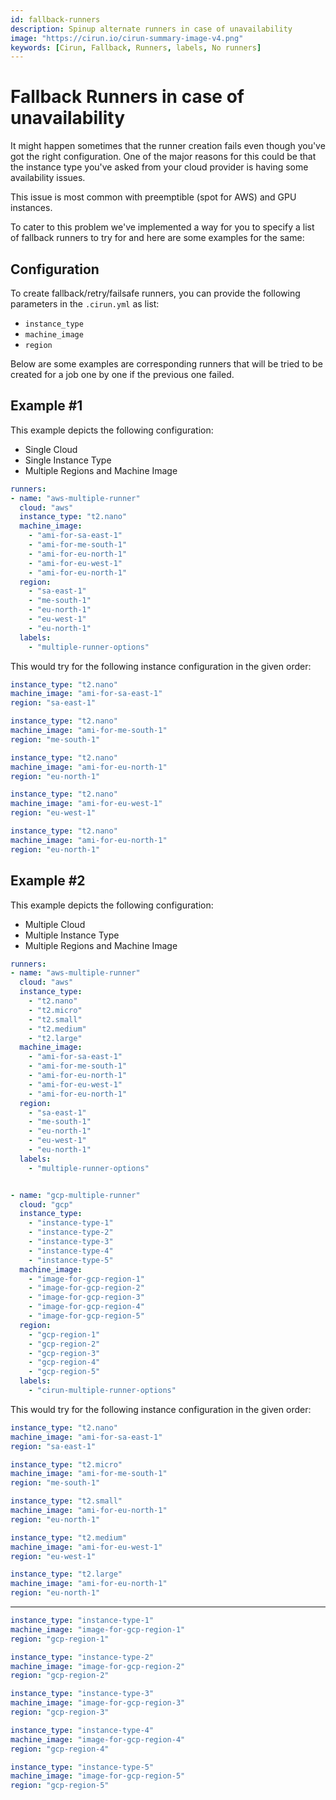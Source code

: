 ```yaml
---
id: fallback-runners
description: Spinup alternate runners in case of unavailability
image: "https://cirun.io/cirun-summary-image-v4.png"
keywords: [Cirun, Fallback, Runners, labels, No runners]
---
```


# Fallback Runners in case of unavailability

<head>
  <body className="other-extra-body-class" />
  <title>Cirun Docs</title>
  <meta data-rh="true" name="twitter:card" content="summary_large_image" />
  <meta name="twitter:site" content="https://docs.cirun.io" />
  <meta name="twitter:title" content="Cirun Documentation" />
  <meta name="twitter:description" content="No Runner matching labels." />
  <meta name="twitter:image" content="https://docs.cirun.io/img/cirun-summary-image-v4.png" />
</head>

It might happen sometimes that the runner creation fails even though
you've got the right configuration. One of the major reasons for this
could be that the instance type you've asked from your cloud provider
is having some availability issues.

This issue is most common with preemptible (spot for AWS) and GPU instances.

To cater to this problem we've implemented a way for you to specify a
list of fallback runners to try for and here are some examples for the
same:

## Configuration

To create fallback/retry/failsafe runners, you can provide the following
parameters in the `.cirun.yml` as list:

- `instance_type`
- `machine_image`
- `region`

Below are some examples are corresponding runners that will be tried
to be created for a job one by one if the previous one failed.

## Example #1

This example depicts the following configuration:

- Single Cloud
- Single Instance Type
- Multiple Regions and Machine Image

```yml
runners:
- name: "aws-multiple-runner"
  cloud: "aws"
  instance_type: "t2.nano"
  machine_image:
    - "ami-for-sa-east-1"
    - "ami-for-me-south-1"
    - "ami-for-eu-north-1"
    - "ami-for-eu-west-1"
    - "ami-for-eu-north-1"
  region:
    - "sa-east-1"
    - "me-south-1"
    - "eu-north-1"
    - "eu-west-1"
    - "eu-north-1"
  labels:
    - "multiple-runner-options"
```

This would try for the following instance configuration in the given order:

```yml
instance_type: "t2.nano"
machine_image: "ami-for-sa-east-1"
region: "sa-east-1"
```

```yml
instance_type: "t2.nano"
machine_image: "ami-for-me-south-1"
region: "me-south-1"
```

```yml
instance_type: "t2.nano"
machine_image: "ami-for-eu-north-1"
region: "eu-north-1"
```

```yml
instance_type: "t2.nano"
machine_image: "ami-for-eu-west-1"
region: "eu-west-1"
```

```yml
instance_type: "t2.nano"
machine_image: "ami-for-eu-north-1"
region: "eu-north-1"
```

## Example #2

This example depicts the following configuration:

- Multiple Cloud
- Multiple Instance Type
- Multiple Regions and Machine Image

```yml
runners:
- name: "aws-multiple-runner"
  cloud: "aws"
  instance_type:
    - "t2.nano"
    - "t2.micro"
    - "t2.small"
    - "t2.medium"
    - "t2.large"
  machine_image:
    - "ami-for-sa-east-1"
    - "ami-for-me-south-1"
    - "ami-for-eu-north-1"
    - "ami-for-eu-west-1"
    - "ami-for-eu-north-1"
  region:
    - "sa-east-1"
    - "me-south-1"
    - "eu-north-1"
    - "eu-west-1"
    - "eu-north-1"
  labels:
    - "multiple-runner-options"


- name: "gcp-multiple-runner"
  cloud: "gcp"
  instance_type:
    - "instance-type-1"
    - "instance-type-2"
    - "instance-type-3"
    - "instance-type-4"
    - "instance-type-5"
  machine_image:
    - "image-for-gcp-region-1"
    - "image-for-gcp-region-2"
    - "image-for-gcp-region-3"
    - "image-for-gcp-region-4"
    - "image-for-gcp-region-5"
  region:
    - "gcp-region-1"
    - "gcp-region-2"
    - "gcp-region-3"
    - "gcp-region-4"
    - "gcp-region-5"
  labels:
    - "cirun-multiple-runner-options"
```

This would try for the following instance configuration in the given order:

```yml
instance_type: "t2.nano"
machine_image: "ami-for-sa-east-1"
region: "sa-east-1"
```

```yml
instance_type: "t2.micro"
machine_image: "ami-for-me-south-1"
region: "me-south-1"
```

```yml
instance_type: "t2.small"
machine_image: "ami-for-eu-north-1"
region: "eu-north-1"
```

```yml
instance_type: "t2.medium"
machine_image: "ami-for-eu-west-1"
region: "eu-west-1"
```

```yml
instance_type: "t2.large"
machine_image: "ami-for-eu-north-1"
region: "eu-north-1"
```

---

```yml
instance_type: "instance-type-1"
machine_image: "image-for-gcp-region-1"
region: "gcp-region-1"
```

```yml
instance_type: "instance-type-2"
machine_image: "image-for-gcp-region-2"
region: "gcp-region-2"
```

```yml
instance_type: "instance-type-3"
machine_image: "image-for-gcp-region-3"
region: "gcp-region-3"
```

```yml
instance_type: "instance-type-4"
machine_image: "image-for-gcp-region-4"
region: "gcp-region-4"
```

```yml
instance_type: "instance-type-5"
machine_image: "image-for-gcp-region-5"
region: "gcp-region-5"
```
